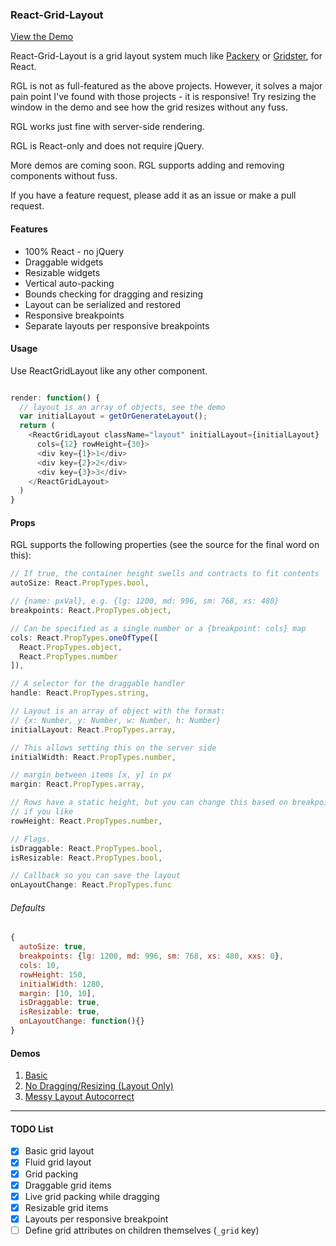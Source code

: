 ### React-Grid-Layout

[View the Demo](https://strml.github.io/react-grid-layout/examples/1-basic.html)

React-Grid-Layout is a grid layout system much like [Packery](http://packery.metafizzy.co/) or 
[Gridster](http://gridster.net), for React. 

RGL is not as full-featured as the above projects. However, it solves a major pain point I've found with those
projects - it is responsive! Try resizing the window in the demo and see how the grid resizes without any fuss.

RGL works just fine with server-side rendering.

RGL is React-only and does not require jQuery.

More demos are coming soon. RGL supports adding and removing components without fuss.

If you have a feature request, please add it as an issue or make a pull request.

#### Features

* 100% React - no jQuery
* Draggable widgets
* Resizable widgets
* Vertical auto-packing
* Bounds checking for dragging and resizing
* Layout can be serialized and restored
* Responsive breakpoints
* Separate layouts per responsive breakpoints


#### Usage

Use ReactGridLayout like any other component.

```javascript

render: function() {
  // layout is an array of objects, see the demo
  var initialLayout = getOrGenerateLayout(); 
  return (
    <ReactGridLayout className="layout" initialLayout={initialLayout} 
      cols={12} rowHeight={30}>
      <div key={1}>1</div>
      <div key={2}>2</div>
      <div key={3}>3</div>
    </ReactGridLayout>
  )
}

```


#### Props

RGL supports the following properties (see the source for the final word on this):

```javascript
// If true, the container height swells and contracts to fit contents
autoSize: React.PropTypes.bool,

// {name: pxVal}, e.g. {lg: 1200, md: 996, sm: 768, xs: 480}
breakpoints: React.PropTypes.object,

// Can be specified as a single number or a {breakpoint: cols} map
cols: React.PropTypes.oneOfType([
  React.PropTypes.object,
  React.PropTypes.number
]),

// A selector for the draggable handler
handle: React.PropTypes.string,

// Layout is an array of object with the format:
// {x: Number, y: Number, w: Number, h: Number}
initialLayout: React.PropTypes.array,

// This allows setting this on the server side
initialWidth: React.PropTypes.number,

// margin between items [x, y] in px
margin: React.PropTypes.array,

// Rows have a static height, but you can change this based on breakpoints 
// if you like
rowHeight: React.PropTypes.number,

// Flags.
isDraggable: React.PropTypes.bool,
isResizable: React.PropTypes.bool,

// Callback so you can save the layout
onLayoutChange: React.PropTypes.func
```

###### Defaults

```javascript
{
  autoSize: true,
  breakpoints: {lg: 1200, md: 996, sm: 768, xs: 480, xxs: 0},
  cols: 10, 
  rowHeight: 150,
  initialWidth: 1280,
  margin: [10, 10],
  isDraggable: true,
  isResizable: true,
  onLayoutChange: function(){}
}
```


#### Demos

1. [Basic](https://strml.github.io/react-grid-layout/examples/1-basic.html)
1. [No Dragging/Resizing (Layout Only)](https://strml.github.io/react-grid-layout/examples/2-no-dragging.html)
1. [Messy Layout Autocorrect](https://strml.github.io/react-grid-layout/examples/3-messy.html)

----

#### TODO List

- [x] Basic grid layout
- [x] Fluid grid layout
- [x] Grid packing
- [x] Draggable grid items
- [x] Live grid packing while dragging
- [x] Resizable grid items
- [x] Layouts per responsive breakpoint
- [ ] Define grid attributes on children themselves (`_grid` key)
